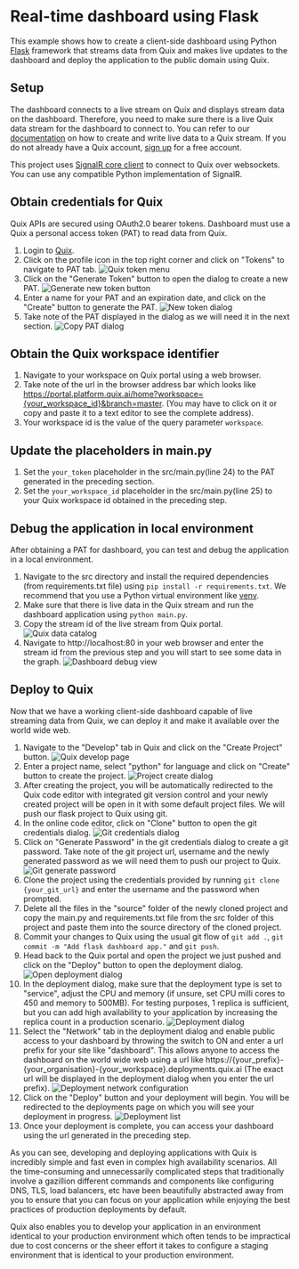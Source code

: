 # Real-time dashboard using Flask

This example shows how to create a client-side dashboard using Python [Flask](https://flask.palletsprojects.com/en/1.1.x/) framework that streams data from Quix and makes live updates to the dashboard and deploy the application to the public domain using Quix.

## Setup

The dashboard connects to a live stream on Quix and displays stream data on the dashboard. Therefore, you need to make sure there is a live Quix data stream for the dashboard to connect to. You can refer to our [documentation](https://documentation.platform.quix.ai/sdk/python-how-to/#connecting-to-quix) on how to create and write live data to a Quix stream. If you do not already have a Quix account, [sign up](https://portal.platform.quix.ai/self-sign-up) for a free account.

This project uses [SignalR core client](https://github.com/mandrewcito/signalrcore) to connect to Quix over websockets. You can use any compatible Python implementation of SignalR.

## Obtain credentials for Quix

Quix APIs are secured using OAuth2.0 bearer tokens. Dashboard must use a Quix a personal access token (PAT) to read data from Quix.

 1. Login to [Quix](https://portal.platform.quix.ai/workspaces).
 2. Click on the profile icon in the top right corner and click on "Tokens" to navigate to PAT tab.
    ![Quix token menu](images/quix_token_menu.png)
 3. Click on the "Generate Token" button to open the dialog to create a new PAT.
    ![Generate new token button](images/quix_generate_token_btn.png)
 4. Enter a name for your PAT and an expiration date, and click on the "Create" button to generate the PAT.
    ![New token dialog](images/quix_new_pat_dialog.png)
 5. Take note of the PAT displayed in the dialog as we will need it in the next section.
    ![Copy PAT dialog](images/quix_copy_token_dialog.png)
    
## Obtain the Quix workspace identifier

 1. Navigate to your workspace on Quix portal using a web browser.
 2. Take note of the url in the browser address bar which looks like https://portal.platform.quix.ai/home?workspace={your_workspace_id}&branch=master. (You may have to click on it or copy and paste it to a text editor to see the complete address).
 3. Your workspace id is the value of the query parameter `workspace`.
    
## Update the placeholders in main.py

 1. Set the `your_token` placeholder in the src/main.py(line 24) to the PAT generated in the preceding section.
 2. Set the `your_workspace_id` placeholder in the src/main.py(line 25) to your Quix workspace id obtained in the preceding step.
    
## Debug the application in local environment

After obtaining a PAT for dashboard, you can test and debug the application in a local environment.

 1. Navigate to the src directory and install the required dependencies (from requirements.txt file) using `pip install -r requirements.txt`. We recommend that you use a Python virtual environment like [venv](https://docs.python.org/3/tutorial/venv.html).
 2. Make sure that there is live data in the Quix stream and run the dashboard application using `python main.py`.
 3. Copy the stream id of the live stream from Quix portal.
    ![Quix data catalog](images/quix_live_stream.png)
 4. Navigate to http://localhost:80 in your web browser and enter the stream id from the previous step and you will start to see some data in the graph.
    ![Dashboard debug view](images/flask_dashboard_debug.png)
    
## Deploy to Quix

Now that we have a working client-side dashboard capable of live streaming data from Quix, we can deploy it and make it available over the world wide web.

 1. Navigate to the "Develop" tab in Quix and click on the "Create Project" button.
    ![Quix develop page](images/quix_develop.png) 
 2. Enter a project name, select "python" for language and click on "Create" button to create the project.
    ![Project create dialog](images/quix_project_dialog.png) 
 3. After creating the project, you will be automatically redirected to the Quix code editor with integrated git version control and your newly created project will be open in it with some default project files. We will push our flask project to Quix using git.
 4. In the online code editor, click on "Clone" button to open the git credentials dialog.
    ![Git credentials dialog](images/quix_clone.png)
 5. Click on "Generate Password" in the git credentials dialog to create a git password. Take note of the git project url, username and the newly generated password as we will need them to push our project to Quix.
    ![Git generate password](images/quix_git_pwd_dialog.png)
 6. Clone the project using the credentials provided by running `git clone {your_git_url}` and enter the username and the password when prompted.
 7. Delete all the files in the "source" folder of the newly cloned project and copy the main.py and requirements.txt file from the src folder of this project and paste them into the source directory of the cloned project.
 8. Commit your changes to Quix using the usual git flow of `git add .`, `git commit -m "Add flask dashboard app."` and `git push`.
 9. Head back to the Quix portal and open the project we just pushed and click on the "Deploy" button to open the deployment dialog.
    ![Open deployment dialog](images/quix_open_deploy_dialog.png)
 10. In the deployment dialog, make sure that the deployment type is set to "service", adjust the CPU and memory (if unsure, set CPU milli cores to 450 and memory to 500MB). For testing purposes, 1 replica is sufficient, but you can add high availability to your application by increasing the replica count in a production scenario.
    ![Deployment dialog](images/quix_deployment_dialog.png)
 11. Select the "Network" tab in the deployment dialog and enable public access to your dashboard by throwing the switch to ON and enter a url prefix for your site like "dashboard". This allows anyone to access the dashboard on the world wide web using a url like https://{your_prefix}-{your_organisation}-{your_workspace}.deployments.quix.ai (The exact url will be displayed in the deployment dialog when you enter the url prefix).
    ![Deployment network configuration](images/quix_deployment_network.png)
 12. Click on the "Deploy" button and your deployment will begin. You will be redirected to the deployments page on which you will see your deployment in progress.
    ![Deployment list](images/quix_deployments.png)
 13. Once your deployment is complete, you can access your dashboard using the url generated in the preceding step.

As you can see, developing and deploying applications with Quix is incredibly simple and fast even in complex high availability scenarios. All the time-consuming and unnecessarily complicated steps that traditionally involve a gazillion different commands and components like configuring DNS, TLS, load balancers, etc have been beautifully abstracted away from you to ensure that you can focus on your application while enjoying the best practices of production deployments by default.

Quix also enables you to develop your application in an environment identical to your production environment which often tends to be impractical due to cost concerns or the sheer effort it takes to configure a staging environment that is identical to your production environment.
